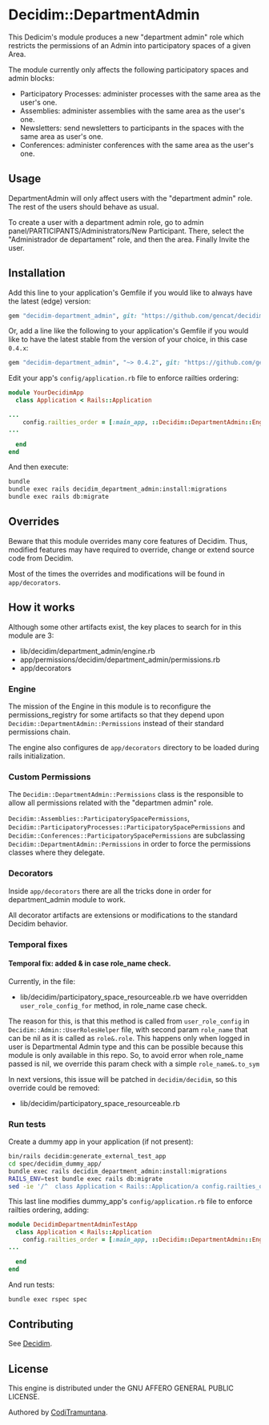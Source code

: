 # Decidim::DepartmentAdmin

This Dedicim's module produces a new \"department admin\" role which restricts the permissions of an Admin into participatory spaces of a given Area.

The module currently only affects the following participatory spaces and admin blocks:

- Participatory Processes: administer processes with the same area as the user's one.
- Assemblies: administer assemblies with the same area as the user's one.
- Newsletters: send newsletters to participants in the spaces with the same area as user's one.
- Conferences: administer conferences with the same area as the user's one.

## Usage

DepartmentAdmin will only affect users with the "department admin" role. The rest of the users should behave as usual.

To create a user with a department admin role, go to admin panel/PARTICIPANTS/Administrators/New Participant. There, select the "Administrador de departament" role, and then the area. Finally Invite the user.

## Installation

Add this line to your application's Gemfile if you would like to always have the latest (edge) version:

```ruby
gem "decidim-department_admin", git: "https://github.com/gencat/decidim-module-department-admin.git"
```

Or, add a line like the following to your application's Gemfile if you would like to have the latest stable from the version of your choice, in this case `0.4.x`:

```ruby
gem "decidim-department_admin", "~> 0.4.2", git: "https://github.com/gencat/decidim-module-department-admin.git"
```

Edit your app's `config/application.rb` file to enforce railties ordering:
```ruby
module YourDecidimApp
  class Application < Rails::Application

...
    config.railties_order = [:main_app, ::Decidim::DepartmentAdmin::Engine, :all]
...

  end
end
```

And then execute:

```bash
bundle
bundle exec rails decidim_department_admin:install:migrations
bundle exec rails db:migrate
```

## Overrides
Beware that this module overrides many core features of Decidim. Thus, modified features may have required to override, change or extend source code from Decidim.

Most of the times the overrides and modifications will be found in `app/decorators`.

## How it works
Although some other artifacts exist, the key places to search for in this module are 3:
- lib/decidim/department_admin/engine.rb
- app/permissions/decidim/department_admin/permissions.rb
- app/decorators

### Engine
The mission of the Engine in this module is to reconfigure the permissions_registry for some artifacts so that they depend upon `Decidim::DepartmentAdmin::Permissions` instead of their standard permissions chain.

The engine also configures de `app/decorators` directory to be loaded during rails initialization.

### Custom Permissions
The `Decidim::DepartmentAdmin::Permissions` class is the responsible to allow all permissions related with the "departmen admin" role.

`Decidim::Assemblies::ParticipatorySpacePermissions`, `Decidim::ParticipatoryProcesses::ParticipatorySpacePermissions` and
`Decidim::Conferences::ParticipatorySpacePermissions` are subclassing `Decidim::DepartmentAdmin::Permissions` in order to force the permissions classes where they delegate.

### Decorators
Inside `app/decorators` there are all the tricks done in order for department_admin module to work.

All decorator artifacts are extensions or modifications to the standard Decidim behavior.

### Temporal fixes

#### Temporal fix: added & in case role_name check.

Currently, in the file:
- lib/decidim/participatory_space_resourceable.rb
we have overridden `user_role_config_for` method, in role_name case check.

The reason for this, is that this method is called from `user_role_config` in `Decidim::Admin::UserRolesHelper` file, with second param `role_name` that can be nil as it is called as `role&.role`.
This happens only when logged in user is Departmental Admin type and this can be possible because this module is only available in this repo.
So, to avoid error when role_name passed is nil, we override this param check with a simple `role_name&.to_sym`

In next versions, this issue will be patched in `decidim/decidim`, so this override could be removed:
- lib/decidim/participatory_space_resourceable.rb

### Run tests

Create a dummy app in your application (if not present):

```bash
bin/rails decidim:generate_external_test_app
cd spec/decidim_dummy_app/
bundle exec rails decidim_department_admin:install:migrations
RAILS_ENV=test bundle exec rails db:migrate
sed -ie '/^  class Application < Rails::Application/a config.railties_order = [:main_app, ::Decidim::DepartmentAdmin::Engine, :all]' config/application.rb
```

This last line modifies dummy_app's `config/application.rb` file to enforce railties ordering, adding:
```ruby
module DecidimDepartmentAdminTestApp
  class Application < Rails::Application
    config.railties_order = [:main_app, ::Decidim::DepartmentAdmin::Engine, :all]
...

  end
end
```

And run tests:

```bash
bundle exec rspec spec
```

## Contributing

See [Decidim](https://github.com/decidim/decidim).

## License

This engine is distributed under the GNU AFFERO GENERAL PUBLIC LICENSE.

Authored by [CodiTramuntana](http://coditramuntana.com).
